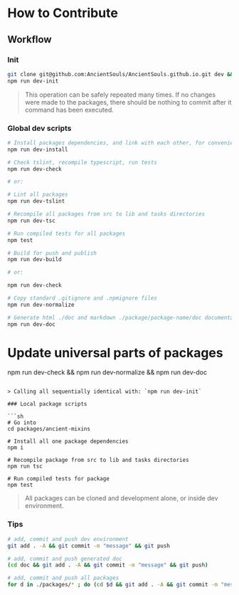 # How to Contribute

## Workflow

### Init

```sh
git clone git@github.com:AncientSouls/AncientSouls.github.io.git dev && cd dev
npm run dev-init
```

> This operation can be safely repeated many times. If no changes were made to the packages, there should be nothing to commit after it command has been executed.

### Global dev scripts

```sh
# Install packages dependencies, and link with each other, for convenient development
npm run dev-install
```

```sh
# Check tslint, recompile typescript, run tests
npm run dev-check

# or:

# Lint all packages
npm run dev-tslint

# Recompile all packages from src to lib and tasks directories
npm run dev-tsc

# Run compiled tests for all packages
npm test
```

```sh
# Build for push and publish
npm run dev-build

# or:

npm run dev-check

# Copy standard .gitignore and .npmignore files
npm run dev-normalize

# Generate html ./doc and markdown ./package/package-name/doc documentations
npm run dev-doc
```

# Update universal parts of packages
npm run dev-check && npm run dev-normalize && npm run dev-doc
```

> Calling all sequentially identical with: `npm run dev-init`

### Local package scripts

```sh
# Go into
cd packages/ancient-mixins

# Install all one package dependencies
npm i

# Recompile package from src to lib and tasks directories
npm run tsc

# Run compiled tests for package
npm test
```

> All packages can be cloned and development alone, or inside dev environment.

### Tips

```sh
# add, commit and push dev environment
git add . -A && git commit -m "message" && git push

# add, commit and push generated doc
(cd doc && git add . -A && git commit -m "message" && git push)

# add, commit and push all packages
for d in ./packages/* ; do (cd $d && git add . -A && git commit -m "message" && git push); done
```
